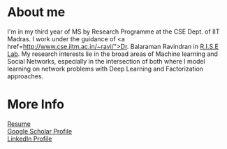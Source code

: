# About me
I'm in my third year of MS by Research Programme at the CSE Dept. of IIT Madras. I work under the guidance of <a href=http://www.cse.iitm.ac.in/~ravi/">Dr. Balaraman Ravindran</a> in <a href="http://rise.cse.iitm.ac.in/rise1/index.html"> R.I.S.E Lab</a>. My research interests lie in the broad areas of Machine learning and Social Networks, especially in the intersection of both where I model learning on network problems with Deep Learning and Factorization approaches. 
 

# More Info
<a href="priyeshv.github.io/resume.pdf">Resume</a> <br>
<a href="https://goo.gl/9jWcbb">Google Scholar Profile</a> <br>
<a href="https://goo.gl/7oApkS">LinkedIn Profile</a>
